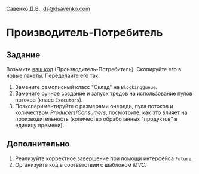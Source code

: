 Савенко Д.В., <ds@dsavenko.com>

# Производитель-Потребитель

## Задание

Возьмите [ваш код](../Threads) (Производитель-Потребитель). Скопируйте его в новые пакеты. Переделайте его так:
1. Замените самописный класс "Склад" на `BlockingQueue`.
2. Замените ручное создание и запуск тредов на использование пулов потоков (класс `Executors`).
3. Поэкспериментируйте с размерами очереди, пула потоков и количеством *Producers*/*Consumers*, посмотрите, как это влияет на производительность (количество обработанных "продуктов" в единицу времени).

## Дополнительно

1. Реализуйте корректное завершение при помощи интерфейса `Future`.
2. Организуйте код в соответствии с шаблоном *MVC*.
